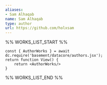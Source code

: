 ```yaml
---
aliases:
- Sam Alhaqab
name: Sam Alhaqab
type: author
url: https://github.com/holxsam
---
```



%% WORKS_LIST_START %%

```datacorejsx
const { AuthorWorks } = await dc.require('basement/datacore/authors.jsx');
return function View() {
    return <AuthorWorks/>
}
```
%% WORKS_LIST_END %%